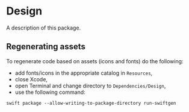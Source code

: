 # Design

A description of this package.

## Regenerating assets

To regenerate code based on assets (icons and fonts) do the following:

- add fonts/icons in the appropriate catalog in `Resources`,
- close Xcode,
- open Terminal and change directory to `Dependencies/Design`,
- use the following command:
```
swift package --allow-writing-to-package-directory run-swiftgen
```

